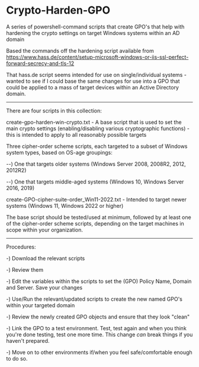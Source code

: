 # Crypto-Harden-GPO
A series of powershell-command scripts that create GPO's that help with hardening the crypto settings on target Windows systems within an AD domain

Based the commands off the hardening script available from https://www.hass.de/content/setup-microsoft-windows-or-iis-ssl-perfect-forward-secrecy-and-tls-12

That hass.de script seems intended for use on single/individual systems - wanted to see if I could base the same changes for use into a GPO that could be applied to a mass of target devices within an Active Directory domain.

---

There are four scripts in this collection:

create-gpo-harden-win-crypto.txt - A base script that is used to set the main crypto settings (enabling/disabling various cryptographic functions) - this is intended to apply to all reasonably possible targets

Three cipher-order scheme scripts, each targeted to a subset of Windows system types, based on OS-age groupings:

--) One that targets older systems (Windows Server 2008, 2008R2, 2012, 2012R2)

--) One that targets middle-aged systems (Windows 10, Windows Server 2016, 2019)

create-GPO-cipher-suite-order_Win11-2022.txt - Intended to target newer systems (Windows 11, Windows 2022 or higher)

The base script should be tested/used at minimum, followed by at least one of the cipher-order scheme scripts, depending on the target machines in scope within your organization.

---

Procedures:

-) Download the relevant scripts

-) Review them

-) Edit the variables within the scripts to set the (GPO) Policy Name, Domain and Server.  Save your changes

-) Use/Run the relevant/updated scripts to create the new named GPO's within your targeted domain

-) Review the newly created GPO objects and ensure that they look "clean"

-) Link the GPO to a test environment.  Test, test again and when you think you're done testing, test one more time.  This change *can* break things if you haven't prepared.

-) Move on to other environments if/when you feel safe/comfortable enough to do so.

